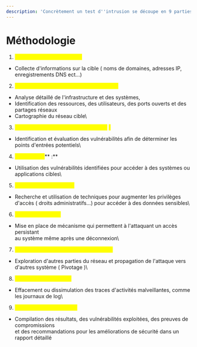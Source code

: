 ```yaml
---
description: 'Concrètement un test d''intrusion se découpe en 9 parties :'
---
```


# Méthodologie

1. <mark style="color:yellow;">**Phase de reconnaissance :**</mark>&#x20;

* Collecte d'informations sur la cible ( noms de domaines, adresses IP, \
  enregistrements DNS ect...)



2. <mark style="color:yellow;">**Phase de cartographie et d'énumération :**</mark>&#x20;

* Analyse détaillé de l'infrastructure et des systèmes,&#x20;
* Identification des ressources, des utilisateurs, des ports ouverts et des partages réseaux
* Cartographie du réseau cible\


3. <mark style="color:yellow;">**Phase de recherche de vulnérabilités**</mark> <mark style="color:yellow;">**:**</mark>&#x20;

* Identification et évaluation des vulnérabilités afin de déterminer les points d'entrées potentiels\


4. <mark style="color:yellow;">**Exploitation**</mark>** :**&#x20;

* Utilisation des vulnérabilités identifiées pour accéder à des systèmes ou applications cibles\


5. <mark style="color:yellow;">**Elévation de privilèges :**</mark>&#x20;

* Recherche et utilisation de techniques pour augmenter les privilèges d'accès ( droits administratifs...) pour accéder à des données sensibles\


6. <mark style="color:yellow;">**Maintien d'accès :**</mark>&#x20;

* Mise en place de mécanisme qui permettent à l'attaquant un accès persistant\
  au système même après une déconnexion\


7. <mark style="color:yellow;">**Propagation et déplacements latéraux :**</mark>&#x20;

* Exploration d'autres parties du réseau et propagation de l'attaque vers d'autres système ( Pivotage )\


8. <mark style="color:yellow;">**Nettoyage des traces :**</mark>&#x20;

* Effacement ou dissimulation des traces d'activités malveillantes, comme les journaux de log\


9. <mark style="color:yellow;">**Présentation du rapport :**</mark>&#x20;

* Compilation des résultats, des vulnérabilités exploitées, des preuves de compromissions\
  et des recommandations pour les améliorations de sécurité dans un rapport détaillé



